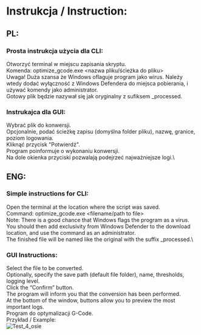 # Instrukcja / Instruction:
## PL:
### Prosta instrukcja użycia dla CLI:
Otworzyć terminal w miejscu zapisania skryptu.\
Komenda: optimize_gcode.exe <nazwa pliku/ścieżka do pliku>\
Uwaga! Duża szansa że Windows oflaguje program jako wirus. Należy wtedy dodać wyłączność z Windows Defendera do miejsca pobierania, i używać komendy jako administrator.\
Gotowy plik będzie nazywał się jak oryginalny z sufiksem _processed.
### Instrukajca dla GUI:
Wybrać plik do konwersji.\
Opcjonalnie, podać ścieżkę zapisu (domyślna folder pliku), nazwę, granice, poziom logowania.\
Kliknąć przycisk "Potwierdź".\
Program poinformuje o wykonaniu konwersji.\
Na dole okienka przyciski pozwalają podejrzeć najważniejsze logi.\
## ENG:
### Simple instructions for CLI:
Open the terminal at the location where the script was saved.\
Command: optimize_gcode.exe <filename/path to file>\
Note: There is a good chance that Windows flags the program as a virus. You should then add exclusivity from Windows Defender to the download location, and use the command as an administrator.\
The finished file will be named like the original with the suffix _processed.\
### GUI Instructions:
Select the file to be converted.\
Optionally, specify the save path (default file folder), name, thresholds, logging level.\
Click the “Confirm” button.\
The program will inform you that the conversion has been performed.\
At the bottom of the window, buttons allow you to preview the most important logs.\
Program do optymalizacji G-Code.\
Przykład / Example:\
![Test_4_osie](https://github.com/user-attachments/assets/b1a8e032-fcfa-4836-8f5c-b1353b14721d)
